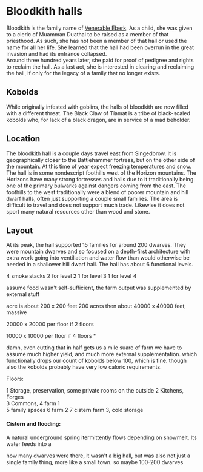 
# Bloodkith halls 

Bloodkith is the family name of [Venerable Eberk](#monsterbox/Eberk). As a 
child, she was given to a cleric of Muamman Duathal to be raised as a 
member of that priesthood. As such, she has not been a member of that hall 
or used the name for all her life. She learned that the hall had been 
overrun in the great invasion and had its entrance collapsed.  
Around three hundred years later, she paid for proof of pedigree and 
rights to reclaim the hall. As a last act, she is interested in clearing 
and reclaiming the hall, if only for the legacy of a family that no longer 
exists.  


## Kobolds  

While originally infested with goblins, the halls of bloodkith are now 
filled with a different threat. The Black Claw of Tiamat is a tribe of 
black-scaled kobolds who, for lack of a black dragon, are in service of a 
mad beholder. 

## Location 
The bloodkith hall is a couple days travel east from Singedbrow. It is 
geographically closer to the Battlehammer fortress, but on the other 
side of the mountain. At this time of year expect freezing temperatures 
and snow.  
The hall is in some nondescript foothills west of the Horizon mountains. 
The Horizons have many strong fortresses and halls due to it traditionally 
being one of the primary bulwarks against dangers coming from the east. 
The foothills to the west traditionally were a blend of poorer mountain and 
hill dwarf halls, often just supporting a couple small families. The 
area is difficult to travel and does not support much trade. Likewise it 
does not sport many natural resources other than wood and stone. 

## Layout 
At its peak, the hall supported 15 families for around 200 dwarves. 
They were mountain dwarves and so focused on a depth-first architecture 
with extra work going into ventillation and water flow than would otherwise 
be needed in a shallower hill dwarf hall. 
The hall has about 6 functional levels. 

4 smoke stacks 2 for level 2 
1 for level 3 
1 for level 4 

assume food wasn't self-sufficient, the farm output was supplemented by 
external stuff 

acre is about 200 x 200 feet 
200 acres then about 
40000 x 40000 feet, massive 

20000 x 20000 per floor if 2 floors 

10000 x 10000 per floor if 4 floors *

damn, even cutting that in half gets us a mile suare of farm 
we have to assume much higher yield, and much more 
external supplementation. 
which functionally drops our count of kobolds below 100, which is fine. 
though also the kobolds probably have very low caloric requirements. 



Floors: 

1 Storage, preservation, some private rooms on the outside
2 Kitchens, Forges  
3 Commons,
4 farm 1  
5 family spaces
6 farm 2 
7 cistern farm 3, cold storage


#### Cistern and flooding: 
A natural underground spring itermittently flows depending on snowmelt. 
Its water feeds into a 


how many dwarves were there, 
it wasn't a big hall, but was also not just a single family thing, 
more like a small town. 
so maybe 100-200 dwarves 












